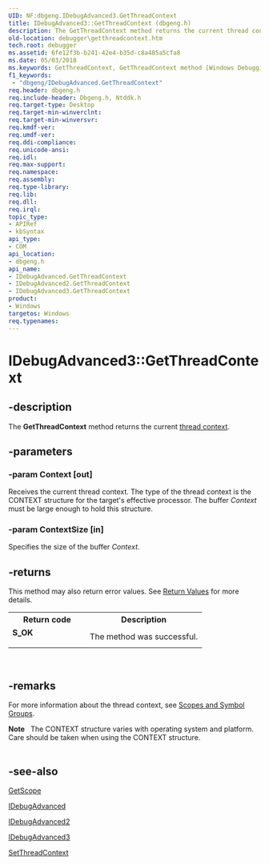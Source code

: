 ```yaml
---
UID: NF:dbgeng.IDebugAdvanced3.GetThreadContext
title: IDebugAdvanced3::GetThreadContext (dbgeng.h)
description: The GetThreadContext method returns the current thread context.
old-location: debugger\getthreadcontext.htm
tech.root: debugger
ms.assetid: 6fe12f3b-b241-42e4-b35d-c8a485a5cfa8
ms.date: 05/03/2018
ms.keywords: GetThreadContext, GetThreadContext method [Windows Debugging], GetThreadContext method [Windows Debugging],IDebugAdvanced interface, GetThreadContext method [Windows Debugging],IDebugAdvanced2 interface, GetThreadContext method [Windows Debugging],IDebugAdvanced3 interface, IDebugAdvanced interface [Windows Debugging],GetThreadContext method, IDebugAdvanced2 interface [Windows Debugging],GetThreadContext method, IDebugAdvanced2::GetThreadContext, IDebugAdvanced3 interface [Windows Debugging],GetThreadContext method, IDebugAdvanced3.GetThreadContext, IDebugAdvanced3::GetThreadContext, IDebugAdvanced::GetThreadContext, IDebugAdvanced_1a044a89-612f-4a3c-b3cd-0a715ae6af92.xml, dbgeng/IDebugAdvanced2::GetThreadContext, dbgeng/IDebugAdvanced3::GetThreadContext, dbgeng/IDebugAdvanced::GetThreadContext, debugger.getthreadcontext
f1_keywords:
 - "dbgeng/IDebugAdvanced.GetThreadContext"
req.header: dbgeng.h
req.include-header: Dbgeng.h, Ntddk.h
req.target-type: Desktop
req.target-min-winverclnt: 
req.target-min-winversvr: 
req.kmdf-ver: 
req.umdf-ver: 
req.ddi-compliance: 
req.unicode-ansi: 
req.idl: 
req.max-support: 
req.namespace: 
req.assembly: 
req.type-library: 
req.lib: 
req.dll: 
req.irql: 
topic_type:
- APIRef
- kbSyntax
api_type:
- COM
api_location:
- dbgeng.h
api_name:
- IDebugAdvanced.GetThreadContext
- IDebugAdvanced2.GetThreadContext
- IDebugAdvanced3.GetThreadContext
product:
- Windows
targetos: Windows
req.typenames: 
---
```


# IDebugAdvanced3::GetThreadContext


## -description


The <b>GetThreadContext</b> method returns the current <a href="https://docs.microsoft.com/windows-hardware/drivers/debugger/scopes-and-symbol-groups">thread context</a>.


## -parameters




### -param Context [out]

Receives the current thread context. The type of the thread context is the CONTEXT structure for the target's effective processor.  The buffer <i>Context</i> must be large enough to hold this structure.


### -param ContextSize [in]

Specifies the size of the buffer <i>Context</i>.


## -returns



This method may also return error values.  See <a href="https://docs.microsoft.com/windows-hardware/drivers/debugger/hresult-values">Return Values</a> for more details.

<table>
<tr>
<th>Return code</th>
<th>Description</th>
</tr>
<tr>
<td width="40%">
<dl>
<dt><b>S_OK</b></dt>
</dl>
</td>
<td width="60%">
The method was successful.

</td>
</tr>
</table>
 




## -remarks



For more information about the thread context, see <a href="https://docs.microsoft.com/windows-hardware/drivers/debugger/scopes-and-symbol-groups">Scopes and Symbol Groups</a>.

<div class="alert"><b>Note</b>    The CONTEXT structure varies with operating system and platform.  Care should be taken when using the CONTEXT structure.</div>
<div> </div>



## -see-also




<a href="https://docs.microsoft.com/windows-hardware/drivers/ddi/dbgeng/nf-dbgeng-idebugsymbols3-getscope">GetScope</a>



<a href="https://docs.microsoft.com/windows-hardware/drivers/ddi/dbgeng/nn-dbgeng-idebugadvanced">IDebugAdvanced</a>



<a href="https://docs.microsoft.com/windows-hardware/drivers/ddi/dbgeng/nn-dbgeng-idebugadvanced2">IDebugAdvanced2</a>



<a href="https://docs.microsoft.com/windows-hardware/drivers/ddi/dbgeng/nn-dbgeng-idebugadvanced3">IDebugAdvanced3</a>



<a href="https://docs.microsoft.com/windows-hardware/drivers/ddi/dbgeng/nf-dbgeng-idebugadvanced3-setthreadcontext">SetThreadContext</a>
 

 

